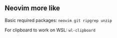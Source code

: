 ## Neovim more like

Basic required packages: `neovim git ripgrep unzip`

For clipboard to work on WSL: `wl-clipboard`
